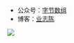 - 公众号：[字节数组](https://github.com/leavesCZY/leavesCZY/assets/30774063/c6310f5d-5047-45ed-86ba-0ab5685e40fc)
- 博客：[业志陈](https://juejin.cn/user/923245496518439/posts)

![](https://github.com/leavesCZY/leavesCZY/assets/30774063/c6310f5d-5047-45ed-86ba-0ab5685e40fc)

